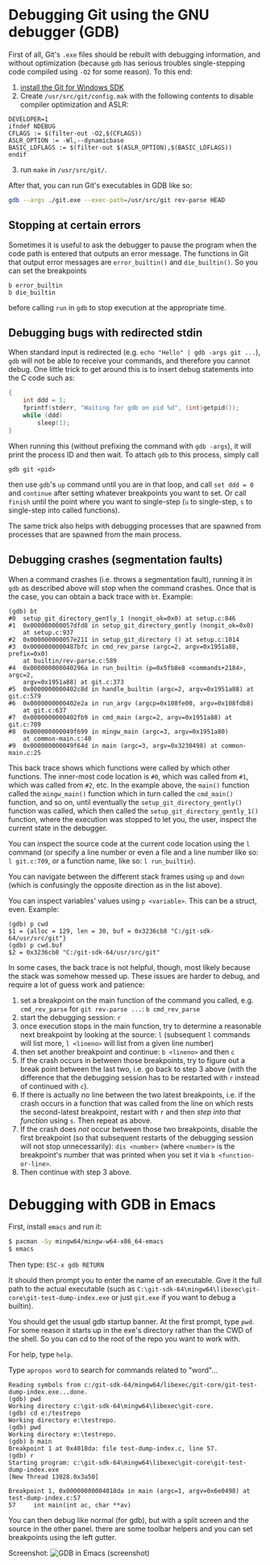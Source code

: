 # Debugging Git using the GNU debugger (GDB)

First of all, Git's `.exe` files should be rebuilt with debugging information, and without optimization (because `gdb` has serious troubles single-stepping code compiled using `-O2` for some reason). To this end:

1. [install the Git for Windows SDK](https://gitforwindows.org/#download-sdk)
2. Create `/usr/src/git/config.mak` with the following contents to disable compiler optimization and ASLR:

```
DEVELOPER=1
ifndef NDEBUG
CFLAGS := $(filter-out -O2,$(CFLAGS))
ASLR_OPTION := -Wl,--dynamicbase
BASIC_LDFLAGS := $(filter-out $(ASLR_OPTION),$(BASIC_LDFLAGS))
endif
```

3. run `make` in `/usr/src/git/`.

After that, you can run Git's executables in GDB like so:

```sh
gdb --args ./git.exe --exec-path=/usr/src/git rev-parse HEAD
```

## Stopping at certain errors

Sometimes it is useful to ask the debugger to pause the program when the code path is entered that outputs an error message. The functions in Git that output error messages are `error_builtin()` and `die_builtin()`. So you can set the breakpoints

```
b error_builtin
b die_builtin
```

before calling `run` in `gdb` to stop execution at the appropriate time.

## Debugging bugs with redirected stdin

When standard input is redirected (e.g. `echo "Hello" | gdb -args git ...`), `gdb` will not be able to receive your commands, and therefore you cannot debug. One little trick to get around this is to insert debug statements into the C code such as:

```c
{
    int ddd = 1;
    fprintf(stderr, "Waiting for gdb on pid %d", (int)getpid());
    while (ddd)
        sleep(1);
}
```

When running this (without prefixing the command with `gdb -args`), it will print the process ID and then wait. To attach `gdb` to this process, simply call

```
gdb git <pid>
```

then use `gdb`'s `up` command until you are in that loop, and call `set ddd = 0` and `continue` after setting whatever breakpoints you want to set. Or call `finish` until the point where you want to single-step (`u` to single-step, `s` to single-step into called functions).

The same trick also helps with debugging processes that are spawned from processes that are spawned from the main process.

## Debugging crashes (segmentation faults)

When a command crashes (i.e. throws a segmentation fault), running it in `gdb` as described above will stop when the command crashes. Once that is the case, you can obtain a back trace with `bt`. Example:

```
(gdb) bt
#0  setup_git_directory_gently_1 (nongit_ok=0x0) at setup.c:846
#1  0x000000000057dfd8 in setup_git_directory_gently (nongit_ok=0x0)
    at setup.c:937
#2  0x000000000057e211 in setup_git_directory () at setup.c:1014
#3  0x0000000000487bfc in cmd_rev_parse (argc=2, argv=0x1951a88, prefix=0x0)
    at builtin/rev-parse.c:589
#4  0x000000000040296a in run_builtin (p=0x5fb8e8 <commands+2184>, argc=2,
    argv=0x1951a88) at git.c:373
#5  0x0000000000402c8d in handle_builtin (argc=2, argv=0x1951a88) at git.c:579
#6  0x0000000000402e2a in run_argv (argcp=0x108fe00, argv=0x108fdb8)
    at git.c:637
#7  0x0000000000402fb9 in cmd_main (argc=2, argv=0x1951a88) at git.c:709
#8  0x000000000049f699 in mingw_main (argc=3, argv=0x1951a80)
    at common-main.c:40
#9  0x000000000049f64d in main (argc=3, argv=0x3230498) at common-main.c:25
```

This back trace shows which functions were called by which other functions. The inner-most code location is `#0`, which was called from `#1`, which was called from `#2`, etc. In the example above, the `main()` function called the `mingw_main()` function which in turn called the `cmd_main()` function, and so on, until eventually the `setup_git_directory_gently()` function was called, which then called the `setup_git_directory_gently_1()` function, where the execution was stopped to let you, the user, inspect the current state in the debugger.

You can inspect the source code at the current code location using the `l` command (or specify a line number or even a file and a line number like so: `l git.c:709`, or a function name, like so: `l run_builtin`).

You can navigate between the different stack frames using `up` and `down` (which is confusingly the opposite direction as in the list above).

You can inspect variables' values using `p <variable>`. This can be a struct, even. Example:

```
(gdb) p cwd
$1 = {alloc = 129, len = 30, buf = 0x3236cb8 "C:/git-sdk-64/usr/src/git"}
(gdb) p cwd.buf
$2 = 0x3236cb8 "C:/git-sdk-64/usr/src/git"
```

In some cases, the back trace is not helpful, though, most likely because the stack was somehow messed up. These issues are harder to debug, and require a lot of guess work and patience:

1. set a breakpoint on the main function of the command you called, e.g. `cmd_rev_parse` for `git rev-parse ...`: `b cmd_rev_parse`
2. start the debugging session: `r`
3. once execution stops in the main function, try to determine a reasonable next breakpoint by looking at the source: `l` (subsequent `l` commands will list more, `l <lineno>` will list from a given line number)
4. then set another breakpoint and continue: `b <lineno>` and then `c`
5. If the crash occurs in between those breakpoints, try to figure out a break point between the last two, i.e. go back to step 3 above (with the difference that the debugging session has to be restarted with `r` instead of continued with `c`).
6. If there is actually no line between the two latest breakpoints, i.e. if the crash occurs in a function that was called from the line on which rests the second-latest breakpoint, restart with `r` and then *step into that function* using `s`. Then repeat as above.
7. If the crash does *not* occur between those two breakpoints, disable the first  breakpoint (so that subsequent restarts of the debugging session will not stop unnecessarily): `dis <number>` (where `<number>` is the breakpoint's number that was printed when you set it via `b <function-or-line>`.
8. Then continue with step 3 above.

# Debugging with GDB in Emacs

First, install `emacs` and run it:

```sh
$ pacman -Sy mingw64/mingw-w64-x86_64-emacs
$ emacs
```

Then type: `ESC-x gdb RETURN`

It should then prompt you to enter the name of an executable. Give it the full path to the actual executable (such as `C:\git-sdk-64\mingw64\libexec\git-core\git-test-dump-index.exe` or just `git.exe` if you want to debug a builtin).

You should get the usual gdb startup banner. At the first prompt, type `pwd`. For some reason it starts up in the exe's directory rather than the CWD of the shell. So you can cd to the root of the repo you want to work with.

For help, type `help`.

Type `apropos word` to search for commands related to "word"...

```
Reading symbols from c:/git-sdk-64/mingw64/libexec/git-core/git-test-dump-index.exe...done.
(gdb) pwd
Working directory c:\git-sdk-64\mingw64\libexec\git-core.
(gdb) cd e:/testrepo
Working directory e:\testrepo.
(gdb) pwd
Working directory e:\testrepo.
(gdb) b main
Breakpoint 1 at 0x4018da: file test-dump-index.c, line 57.
(gdb) r
Starting program: c:\git-sdk-64\mingw64\libexec\git-core\git-test-dump-index.exe
[New Thread 13028.0x3a50]

Breakpoint 1, 0x00000000004018da in main (argc=1, argv=0x6e0498) at test-dump-index.c:57
57     int main(int ac, char **av)
```

You can then debug like normal (for gdb), but with a split screen and the source in the other panel.  there are some toolbar helpers and you can set breakpoints using the left gutter.

Screenshot:
![GDB in Emacs (screenshot)](https://raw.githubusercontent.com/wiki/git-for-windows/git/emacs-gdb.png)
